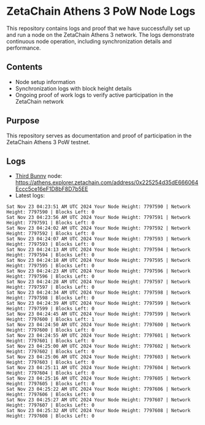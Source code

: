 # ZetaChain Athens 3 PoW Node Logs
This repository contains logs and proof that we have successfully set up and run a node on the ZetaChain Athens 3 network. The logs demonstrate continuous node operation, including synchronization details and performance.

## Contents
- Node setup information
- Synchronization logs with block height details
- Ongoing proof of work logs to verify active participation in the ZetaChain network

## Purpose
This repository serves as documentation and proof of participation in the ZetaChain Athens 3 PoW testnet.

## Logs

- [Third Bunny](https://thirdbunny.xyz/) node: https://athens.explorer.zetachain.com/address/0x225254d35dE666064Eccc5ce16eF1D8bF8D7b5EE
- Latest logs:
```
Sat Nov 23 04:23:51 AM UTC 2024 Your Node Height: 7797590 | Network Height: 7797590 | Blocks Left: 0
Sat Nov 23 04:23:56 AM UTC 2024 Your Node Height: 7797591 | Network Height: 7797591 | Blocks Left: 0
Sat Nov 23 04:24:02 AM UTC 2024 Your Node Height: 7797592 | Network Height: 7797592 | Blocks Left: 0
Sat Nov 23 04:24:07 AM UTC 2024 Your Node Height: 7797593 | Network Height: 7797593 | Blocks Left: 0
Sat Nov 23 04:24:13 AM UTC 2024 Your Node Height: 7797594 | Network Height: 7797594 | Blocks Left: 0
Sat Nov 23 04:24:18 AM UTC 2024 Your Node Height: 7797595 | Network Height: 7797595 | Blocks Left: 0
Sat Nov 23 04:24:23 AM UTC 2024 Your Node Height: 7797596 | Network Height: 7797596 | Blocks Left: 0
Sat Nov 23 04:24:28 AM UTC 2024 Your Node Height: 7797597 | Network Height: 7797597 | Blocks Left: 0
Sat Nov 23 04:24:34 AM UTC 2024 Your Node Height: 7797598 | Network Height: 7797598 | Blocks Left: 0
Sat Nov 23 04:24:39 AM UTC 2024 Your Node Height: 7797599 | Network Height: 7797599 | Blocks Left: 0
Sat Nov 23 04:24:45 AM UTC 2024 Your Node Height: 7797599 | Network Height: 7797600 | Blocks Left: 1
Sat Nov 23 04:24:50 AM UTC 2024 Your Node Height: 7797600 | Network Height: 7797600 | Blocks Left: 0
Sat Nov 23 04:24:55 AM UTC 2024 Your Node Height: 7797601 | Network Height: 7797601 | Blocks Left: 0
Sat Nov 23 04:25:00 AM UTC 2024 Your Node Height: 7797602 | Network Height: 7797602 | Blocks Left: 0
Sat Nov 23 04:25:06 AM UTC 2024 Your Node Height: 7797603 | Network Height: 7797603 | Blocks Left: 0
Sat Nov 23 04:25:11 AM UTC 2024 Your Node Height: 7797604 | Network Height: 7797604 | Blocks Left: 0
Sat Nov 23 04:25:16 AM UTC 2024 Your Node Height: 7797605 | Network Height: 7797605 | Blocks Left: 0
Sat Nov 23 04:25:22 AM UTC 2024 Your Node Height: 7797606 | Network Height: 7797606 | Blocks Left: 0
Sat Nov 23 04:25:27 AM UTC 2024 Your Node Height: 7797607 | Network Height: 7797607 | Blocks Left: 0
Sat Nov 23 04:25:32 AM UTC 2024 Your Node Height: 7797608 | Network Height: 7797608 | Blocks Left: 0
```
